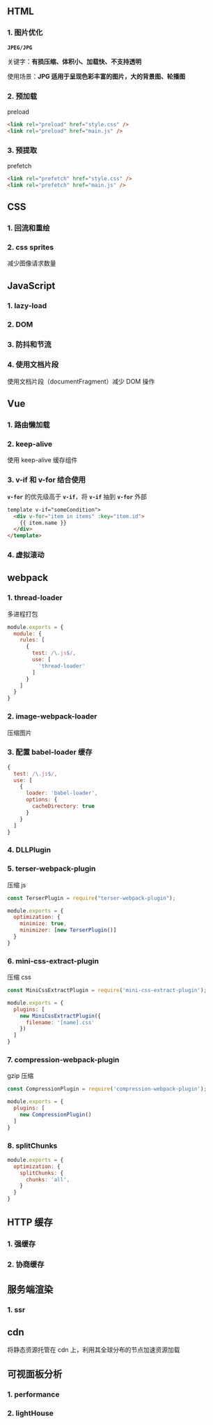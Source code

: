 ## HTML
### 1. 图片优化
**`JPEG/JPG`**

关键字：**有损压缩、体积小、加载快、不支持透明**

使用场景：**JPG 适用于呈现色彩丰富的图片，大的背景图、轮播图**

### 2. 预加载
preload
```html
<link rel="preload" href="style.css" />
<link rel="preload" href="main.js" />
```

### 3. 预提取
prefetch
```html
<link rel="prefetch" href="style.css" />
<link rel="prefetch" href="main.js" />
```

## CSS
### 1. 回流和重绘

### 2. css sprites 
减少图像请求数量

## JavaScript

### 1. lazy-load

### 2. DOM

### 3. 防抖和节流

### 4. 使用文档片段
使用文档片段（documentFragment）减少 DOM 操作


## Vue
### 1. 路由懒加载

### 2. keep-alive
使用 keep-alive 缓存组件

### 3. v-if 和 v-for 结合使用
**`v-for`** 的优先级高于 **`v-if`**，将 **`v-if`** 抽到 **`v-for`** 外部
```html
template v-if="someCondition">
  <div v-for="item in items" :key="item.id">
    {{ item.name }}
  </div>
</template>
```


### 4. 虚拟滚动

## webpack

### 1. thread-loader
多进程打包
```javascript
module.exports = {
  module: {
    rules: [
      {
        test: /\.js$/,
        use: [
          'thread-loader'
        ]
      }
    ]
  }
}
```

### 2. image-webpack-loader
压缩图片

### 3. 配置 babel-loader 缓存
```javascript
{
  test: /\.js$/,
  use: [
    {
      loader: 'babel-loader',
      options: {
        cacheDirectory: true
      }
    }
  ]
}
```

### 4. DLLPlugin

### 5. terser-webpack-plugin
压缩 js
```javascript
const TerserPlugin = require("terser-webpack-plugin");

module.exports = {
  optimization: {
    minimize: true,
    minimizer: [new TerserPlugin()]
  }
}
```

### 6. mini-css-extract-plugin
压缩 css
```javascript
const MiniCssExtractPlugin = require('mini-css-extract-plugin');

module.exports = {
  plugins: [
    new MiniCssExtractPlugin({
      filename: '[name].css'
    })
  ]
}
```

### 7. compression-webpack-plugin
gzip 压缩
```javascript
const CompressionPlugin = require('compression-webpack-plugin');

module.exports = {
  plugins: [
    new CompressionPlugin()
  ]
}
```

### 8. splitChunks
```javascript
module.exports = {
  optimization: {
    splitChunks: {
      chunks: 'all',
    }
  }
}
```


## HTTP 缓存
### 1. 强缓存

### 2. 协商缓存

## 服务端渲染
### 1. ssr 


## cdn
将静态资源托管在 cdn 上，利用其全球分布的节点加速资源加载

## 可视面板分析

### 1. performance

### 2. lightHouse
